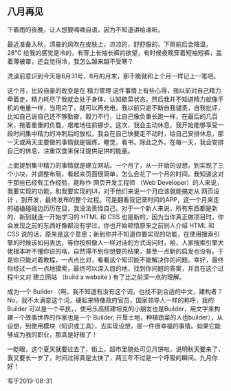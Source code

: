 ## 八月再见



下着雨的夜晚，让人想要喃喃自语，因为不知道讲给谁听。

最近准备入秋，清晨的风吹在皮肤上，凉凉的，舒舒服的。下雨前后会降温，28°C 给我的感觉是冷的，有穿上长袖长裤的欲望，有时候夜晚穿着短袖短裤，盖着薄被罩，还会觉得冷，我怎么越来越不受寒？

洗澡前意识到今天是8月31号，8月的月末，那干脆就和上个月一样记上一笔吧。

这个月，比较自豪的改变是在 精力管理 这件事情上有些心得，我以前对自己精力牵着走，精力耗尽了我就会处于身体，认知歇菜状态，然后我并不知道精力就像手机的电量一样，当用完了，就可以再充电。我以前只是不断自我谴责，自我批评，比如自己说自己还不够勤奋，毅力不行，让自己像负重长跑一样，在最后的几百米，拖着重重的负载，艰难地往前挪步。这次，我会主动休息，我开始能够享受一段时间集中精力的冲刺后的放松，我会在自己快要走不动时，给自己安排休息，那一天或两天主要做的事情就是锻炼，睡觉，看书。除此之外，在每一天，我会安排自己的休息，注重饮食来保证提供足供的能量。

上面提到集中精力的事情就是建立网站。一个月了，从一开始的设想，到实现了三个小块，并调整布局，看起来页面很简单，怎么会花了一个月的时间。我知道这对于那些已经有工作经验，能称作 网页开发工程师 （Web Developer）的人来说，我要实现的功能，和我要实现的UI，对于他们来说一个月应该就能搞定从 网页设计 ，到开发，最终发布的整个过程。可是翻看我记录时间的APP，这一个月来走的磕磕碰碰边历历在目，我没法责怪自己。对于一个新人来说，所有东西都是新的，新到就连一开始学习的 HTML  和 CSS 也是新的，因为当你真正做项目时，你会发现之前的东西好像都没有学过，你也开始顿悟原来之前别人介绍 HTML 和 CSS 说的话，原来是这个意思；新到你并不知道你要实现的功能，在使用搜索引擎的时候该如何表达，等你按照像人一样对话的方式询问时，哈，人家搜索引擎大佬根本听不懂你说的啥，自然得不到你想要的结果，甚至一点新的启发也没有。于是你只能对着教程，一点点比对，看看这个知识能不能解决你的问题。幸好，最终你经过一点一点地摸索，最终可以深入目的地，找到你问题的答案，并且在这个过程中又对 建立网站 （build a website ) 有了比之前深一点的理解。

成为一个 Builder （啊，我不知道有没有这个词，也找不到合适的中文，建构者？No，我不太满意这个词，硬起来特像政府官员，国家领导人一样的称呼，我的 Builder 可以是一个平民，，使用乐高搭建坦克的小朋友也是Builder，用文字来构建一个故事世界的作家也是一个 Builder, 开垦土地，种植蔬菜的人也builder），从设想，到使用模块（知识或工具），去实现设想，是一件很幸福的事情。如果它能够成为我的职业，那真是好极了！

一眨眼，这个夏天就要过去了，街上，超市里随处可见月饼啦，说明秋天要来了，我又要长一岁了，时间过得真是太快了，两三年不过是一个呼吸的瞬间。九月你好！



写于2019-08-31



